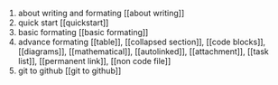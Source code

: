 1. about writing and formating [[about writing]]
2. quick start [[quickstart]]
3. basic formating [[basic formating]]
4. advance formating [[table]], [[collapsed section]], [[code blocks]], [[diagrams]], [[mathematical]], [[autolinked]], [[attachment]], [[task list]], [[permanent link]], [[non code file]]
5. git to github [[git to github]]
